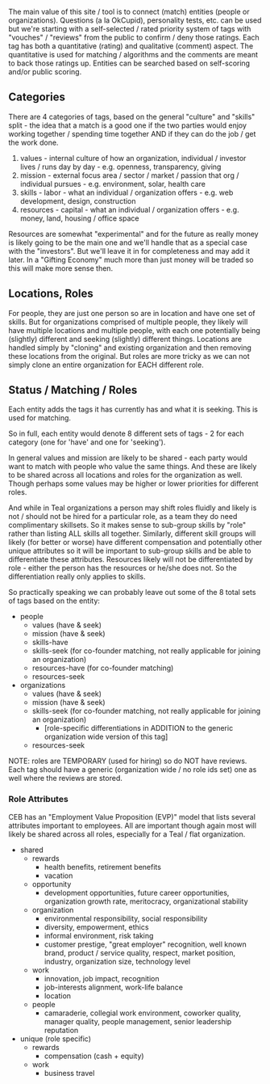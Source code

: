 
The main value of this site / tool is to connect (match) entities (people or organizations). Questions (a la OkCupid), personality tests, etc. can be used but we're starting with a self-selected / rated priority system of tags with "vouches" / "reviews" from the public to confirm / deny those ratings.
Each tag has both a quantitative (rating) and qualitative (comment) aspect. The quantitative is used for matching / algorithms and the comments are meant to back those ratings up. Entities can be searched based on self-scoring and/or public scoring.


## Categories

There are 4 categories of tags, based on the general "culture" and "skills" split - the idea that a match is a good one if the two parties would enjoy working together / spending time together AND if they can do the job / get the work done.

1. values - internal culture of how an organization, individual / investor lives / runs day by day - e.g. openness, transparency, giving
2. mission - external focus area / sector / market / passion that org / individual pursues - e.g. environment, solar, health care
3. skills - labor - what an individual / organization offers - e.g. web development, design, construction
4. resources - capital - what an individual / organization offers - e.g. money, land, housing / office space

Resources are somewhat "experimental" and for the future as really money is likely going to be the main one and we'll handle that as a special case with the "investors". But we'll leave it in for completeness and may add it later. In a "Gifting Economy" much more than just money will be traded so this will make more sense then.


## Locations, Roles

For people, they are just one person so are in location and have one set of skills. But for organizations comprised of multiple people, they likely will have multiple locations and multiple people, with each one potentially being (slightly) different and seeking (slightly) different things. Locations are handled simply by "cloning" and existing organization and then removing these locations from the original. But roles are more tricky as we can not simply clone an entire organization for EACH different role.


## Status / Matching / Roles

Each entity adds the tags it has currently has and what it is seeking. This is used for matching.

So in full, each entity would denote 8 different sets of tags - 2 for each category (one for 'have' and one for 'seeking').

In general values and mission are likely to be shared - each party would want to match with people who value the same things. And these are likely to be shared across all locations and roles for the organization as well. Though perhaps some values may be higher or lower priorities for different roles.

And while in Teal organizations a person may shift roles fluidly and likely is not / should not be hired for a particular role, as a team they do need complimentary skillsets. So it makes sense to sub-group skills by "role" rather than listing ALL skills all together. Similarly, different skill groups will likely (for better or worse) have different compensation and potentially other unique attributes so it will be important to sub-group skills and be able to differentiate these attributes. Resources likely will not be differentiated by role - either the person has the resources or he/she does not. So the differentiation really only applies to skills.

So practically speaking we can probably leave out some of the 8 total sets of tags based on the entity:

- people
  - values (have & seek)
  - mission (have & seek)
  - skills-have
  - skills-seek (for co-founder matching, not really applicable for joining an organization)
  - resources-have (for co-founder matching)
  - resources-seek
- organizations
  - values (have & seek)
  - mission (have & seek)
  - skills-seek (for co-founder matching, not really applicable for joining an organization)
    - [role-specific differentiations in ADDITION to the generic organization wide version of this tag]
  - resources-seek

NOTE: roles are TEMPORARY (used for hiring) so do NOT have reviews. Each tag should have a generic (organization wide / no role ids set) one as well where the reviews are stored.


### Role Attributes

CEB has an "Employment Value Proposition (EVP)" model that lists several attributes important to employees. All are important though again most will likely be shared across all roles, especially for a Teal / flat organization.

- shared
  - rewards
    - health benefits, retirement benefits
    - vacation
  - opportunity
    - development opportunities, future career opportunities, organization growth rate, meritocracy, organizational stability
  - organization
    - environmental responsibility, social responsibility
    - diversity, empowerment, ethics
    - informal environment, risk taking
    - customer prestige, "great employer" recognition, well known brand, product / service quality, respect, market position, industry, organization size, technology level
  - work
    - innovation, job impact, recognition
    - job-interests alignment, work-life balance
    - location
  - people
    - camaraderie, collegial work environment, coworker quality, manager quality, people management, senior leadership reputation
- unique (role specific)
  - rewards
    - compensation (cash + equity)
  - work
    - business travel